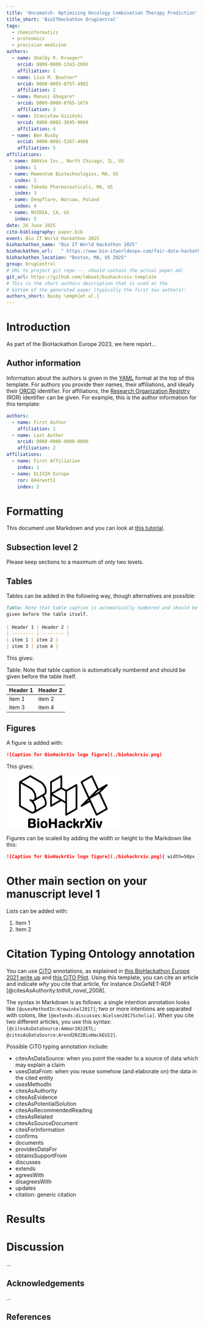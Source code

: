 ```yaml
---
title: 'Oncomatch- Optimizing Oncology Combination Therapy Prediction'
title_short: 'BioITHackathon DrugCentral'
tags:
  - cheminformatics
  - proteomics
  - precision medicine
authors:
  - name: Shelby R. Kroeger*
    orcid: 0009-0009-1343-299X
    affiliation: 1
  - name: Lisa M. Boatner*
    orcid: 0000-0003-0757-4982
    affiliation: 2
  - name: Manasi Ghogare*
    orcid: 0009-0008-8765-167X
    affiliation: 3
  - name: Stanisław Giziński
    orcid: 0000-0002-3695-9809
    affiliation: 4
  - name: Ben Busby
    orcid: 0000-0001-5267-4988
    affiliation: 5
affiliations:
 - name: AbbVie Inc., North Chicago, IL, US
   index: 1
 - name: Momentum Biotechnologies, MA, US
   index: 2
 - name: Takeda Pharmaceuticals, MA, US
   index: 3
 - name: Deepflare, Warsaw, Poland
   index: 4
 - name: NVIDIA, CA, US
   index: 5
date: 26 June 2025
cito-bibliography: paper.bib
event: Bio IT World Hackathon 2025
biohackathon_name: "Bio IT World Hackathon 2025"
biohackathon_url:   " https://www.bio-itworldexpo.com/fair-data-hackathon"
biohackathon_location: "Boston, MA, US 2025"
group: DrugCentral
# URL to project git repo --- should contain the actual paper.md:
git_url: https://github.com/lmboat/biohackrxiv-template
# This is the short authors description that is used at the
# bottom of the generated paper (typically the first two authors):
authors_short: Busby \emph{et al.}
---
```



# Introduction

As part of the BioHackathon Europe 2023, we here report...

## Author information

Information about the authors is given in the [YAML](https://en.wikipedia.org/wiki/YAML) format at the top of this template.
For authors you provide their names, their affiliations, and ideally their [ORCID](https://orcid.org/)
identifier. For affiliations, the [Research Organization Registry](https://ror.org/) (ROR) identifier can be given.
For example, this is the author information for this template:

```yaml
authors:
  - name: First Author
    affiliation: 1
  - name: Last Author
    orcid: 0000-0000-0000-0000
    affiliation: 2
affiliations:
  - name: First Affiliation
    index: 1
  - name: ELIXIR Europe
    ror: 044rwnt51
    index: 2
```

# Formatting

This document use Markdown and you can look at [this tutorial](https://www.markdowntutorial.com/).

## Subsection level 2

Please keep sections to a maximum of only two levels.

## Tables

Tables can be added in the following way, though alternatives are possible:

```markdown
Table: Note that table caption is automatically numbered and should be
given before the table itself.

| Header 1 | Header 2 |
| -------- | -------- |
| item 1 | item 2 |
| item 3 | item 4 |
```

This gives:

Table: Note that table caption is automatically numbered and should be
given before the table itself.

| Header 1 | Header 2 |
| -------- | -------- |
| item 1 | item 2 |
| item 3 | item 4 |

## Figures

A figure is added with:

```markdown
![Caption for BioHackrXiv logo figure](./biohackrxiv.png)
```

This gives:

![Caption for BioHackrXiv logo figure](./biohackrxiv.png)

Figures can be scaled by adding the width or height to the Markdown like this:

```markdown
![Caption for BioHackrXiv logo figure](./biohackrxiv.png){ width=50px }
```

# Other main section on your manuscript level 1

Lists can be added with:

1. Item 1
2. Item 2

# Citation Typing Ontology annotation

You can use [CiTO](http://purl.org/spar/cito/2018-02-12) annotations, as explained in [this BioHackathon Europe 2021 write up](https://raw.githubusercontent.com/biohackrxiv/bhxiv-metadata/main/doc/elixir_biohackathon2021/paper.md) and [this CiTO Pilot](https://www.biomedcentral.com/collections/cito).
Using this template, you can cite an article and indicate _why_ you cite that article, for instance DisGeNET-RDF [@citesAsAuthority:tothill_novel_2008].

The syntax in Markdown is as follows: a single intention annotation looks like
`[@usesMethodIn:Krewinkel2017]`; two or more intentions are separated
with colons, like `[@extends:discusses:Nielsen2017Scholia]`. When you cite two
different articles, you use this syntax: `[@citesAsDataSource:Ammar2022ETL; @citesAsDataSource:Arend2022BioHackEU22]`.

Possible CiTO typing annotation include:

* citesAsDataSource: when you point the reader to a source of data which may explain a claim
* usesDataFrom: when you reuse somehow (and elaborate on) the data in the cited entity
* usesMethodIn
* citesAsAuthority
* citesAsEvidence
* citesAsPotentialSolution
* citesAsRecommendedReading
* citesAsRelated
* citesAsSourceDocument
* citesForInformation
* confirms
* documents
* providesDataFor
* obtainsSupportFrom
* discusses
* extends
* agreesWith
* disagreesWith
* updates
* citation: generic citation


# Results


# Discussion

...

## Acknowledgements

...

## References
